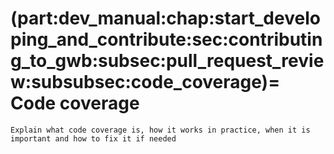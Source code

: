 (part:dev_manual:chap:start_developing_and_contribute:sec:contributing_to_gwb:subsec:pull_request_review:subsubsec:code_coverage)=
Code coverage
=======

```{todo}
Explain what code coverage is, how it works in practice, when it is important and how to fix it if needed
```